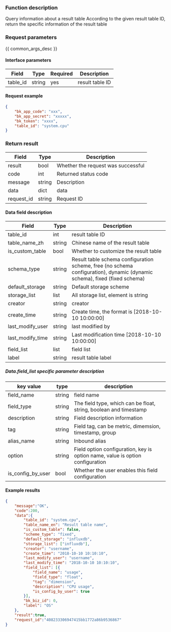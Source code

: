

### Function description

Query information about a result table
According to the given result table ID, return the specific information of the result table

### Request parameters

{{ common_args_desc }}

#### Interface parameters

| Field | Type | Required | Description |
| -------------- | ------ | ---- | ----------- |
| table_id | string | yes | result table ID |


#### Request example

```json
{
    "bk_app_code": "xxx",
    "bk_app_secret": "xxxxx",
    "bk_token": "xxxx",
    "table_id": "system.cpu"
}
```

### Return result

| Field | Type | Description |
| ---------- | ------ | ------------ |
| result | bool | Whether the request was successful |
| code | int | Returned status code |
| message | string | Description |
| data | dict | data |
| request_id | string | Request ID |

#### Data field description

| Field | Type | Description |
| ------------------- | ------ | -------- |
| table_id | int | result table ID |
| table_name_zh | string | Chinese name of the result table |
| is_custom_table | bool | Whether to customize the result table |
| schema_type | string | Result table schema configuration scheme, free (no schema configuration), dynamic (dynamic schema), fixed (fixed schema) |
| default_storage | string | Default storage scheme |
| storage_list | list | All storage list, element is string |
| creator | string | creator |
| create_time | string | Create time, the format is [2018-10-10 10:00:00]|
| last_modify_user | string | last modified by |
| last_modify_time | string | Last modification time [2018-10-10 10:00:00]|
| field_list | list | field list |
| label | string | result table label |

##### Data.field_list specific parameter description

| key value | type | description |
| ----------------- | ------ | --------------------------------------------------- |
| field_name | string | field name |
| field_type | string | The field type, which can be float, string, boolean and timestamp |
| description | string | Field description information |
| tag | string | Field tag, can be metric, dimemsion, timestamp, group |
| alias_name | string | Inbound alias |
| option | string | Field option configuration, key is option name, value is option configuration |
| is_config_by_user | bool | Whether the user enables this field configuration |

#### Example results

```json
{
    "message":"OK",
    "code":200,
    "data":{
        "table_id": "system.cpu",
        "table_name_en": "Result table name",
        "is_custom_table": false,
        "scheme_type": "fixed",
        "default_storage": "influxdb",
        "storage_list": ["influxdb"],
        "creator": "username",
        "create_time": "2018-10-10 10:10:10",
        "last_modify_user": "username",
        "last_modify_time": "2018-10-10 10:10:10",
        "field_list": [{
            "field_name": "usage",
            "field_type": "float",
            "tag": "dimension",
            "description": "CPU usage",
            "is_config_by_user": true
        }],
        "bk_biz_id": 0,
        "label": "OS"
    },
    "result":true,
    "request_id":"408233306947415bb1772a86b9536867"
}
```
